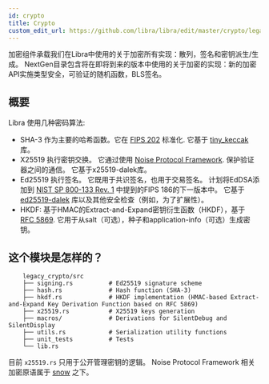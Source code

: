 ```yaml
---
id: crypto
title: Crypto
custom_edit_url: https://github.com/libra/libra/edit/master/crypto/legacy_crypto/README.md
---
```


加密组件承载我们在Libra中使用的关于加密所有实现：散列，签名和密钥派生/生成。 NextGen目录包含将在即将到来的版本中使用的关于加密的实现：新的加密API实施类型安全，可验证的随机函数，BLS签名。

## 概要

Libra 使用几种密码算法:

* SHA-3 作为主要的哈希函数。它在 [FIPS 202](https://nvlpubs.nist.gov/nistpubs/FIPS/NIST.FIPS.202.pdf) 标准化. 它基于 [tiny_keccak](https://docs.rs/tiny-keccak/1.4.2/tiny_keccak/) 库。
* X25519 执行密钥交换。 它通过使用 [Noise Protocol Framework](http://www.noiseprotocol.org/noise.html). 保护验证器之间的通信。 它基于x25519-dalek库。
* Ed25519 执行签名。 它既用于共识签名，也用于交易签名。 计划将EdDSA添加到 [NIST SP 800-133 Rev. 1](https://nvlpubs.nist.gov/nistpubs/SpecialPublications/NIST.SP.800-133r1-draft.pdf) 中提到的FIPS 186的下一版本中。 它基于 [ed25519-dalek](https://docs.rs/ed25519-dalek/1.0.0-pre.1/ed25519_dalek/) 库以及其他安全检查（例如，为了扩展性）。
* HKDF: 基于HMAC的Extract-and-Expand密钥衍生函数（HKDF），基于 [RFC 5869](https://tools.ietf.org/html/rfc5869).  它用于从salt（可选），种子和application-info（可选）生成密钥。

## 这个模块是怎样的？
```
    legacy_crypto/src
    ├── signing.rs          # Ed25519 signature scheme
    ├── hash.rs             # Hash function (SHA-3)
    ├── hkdf.rs             # HKDF implementation (HMAC-based Extract-and-Expand Key Derivation Function based on RFC 5869)
    ├── x25519.rs           # X25519 keys generation
    ├── macros/             # Derivations for SilentDebug and SilentDisplay
    ├── utils.rs            # Serialization utility functions
    ├── unit_tests          # Tests
    └── lib.rs
```

目前 `x25519.rs` 只用于公开管理密钥的逻辑。 Noise Protocol Framework 相关加密原语属于 [snow](https://docs.rs/snow/0.5.2/snow/) 之下。
